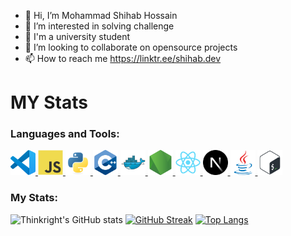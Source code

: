 - 👋 Hi, I’m Mohammad Shihab Hossain
- 👀 I’m interested in solving challenge
- 🌱 I'm a university student
- 💞️ I’m looking to collaborate on opensource projects
- 📫 How to reach me https://linktr.ee/shihab.dev


# MY Stats

### Languages and Tools:
<p align="left">
<a href="https://code.visualstudio.com/" target="_blank"> <img src="https://raw.githubusercontent.com/devicons/devicon/master/icons/vscode/vscode-original.svg" alt="vscode" width="40" height="40"/> </a>
<a href="https://www.javascript.com/" target="_blank"> <img src="https://raw.githubusercontent.com/devicons/devicon/master/icons/javascript/javascript-original.svg" alt="javascript" width="40" height="40"/> </a>
<a href="https://www.python.org/" target="_blank"> <img src="https://raw.githubusercontent.com/devicons/devicon/master/icons/python/python-original.svg" alt="python" width="40" height="40"/> </a>
<a href="https://isocpp.org/" target="_blank"> <img src="https://raw.githubusercontent.com/devicons/devicon/master/icons/cplusplus/cplusplus-original.svg" alt="cplusplus" width="40" height="40"/> </a>
<a href="https://www.docker.com/" target="_blank"> <img src="https://raw.githubusercontent.com/devicons/devicon/master/icons/docker/docker-original.svg" alt="docker" width="40" height="40"/> </a>
<a href="https://nodejs.org/" target="_blank"> <img src="https://raw.githubusercontent.com/devicons/devicon/master/icons/nodejs/nodejs-original.svg" alt="nodejs" width="40" height="40"/> </a>
<a href="https://reactjs.org/" target="_blank"> <img src="https://raw.githubusercontent.com/devicons/devicon/master/icons/react/react-original.svg" alt="react" width="40" height="40"/> </a>
<a href="https://nextjs.org/" target="_blank"> <img src="https://raw.githubusercontent.com/devicons/devicon/master/icons/nextjs/nextjs-original.svg" alt="nextjs" width="40" height="40"/> </a>
<a href="https://www.java.com/" target="_blank"> <img src="https://raw.githubusercontent.com/devicons/devicon/master/icons/java/java-original.svg" alt="java" width="40" height="40"/> </a>
<a href="https://www.gnu.org/software/bash/" target="_blank"> <img src="https://raw.githubusercontent.com/devicons/devicon/master/icons/bash/bash-original.svg" alt="bash" width="40" height="40"/> </a>
<!-- Add more icons as needed -->
</p>

### My Stats:
![Thinkright's GitHub stats](https://github-readme-stats.vercel.app/api?username=Zul-Qarnain&show_icons=true&theme=midnight-purple)
[![GitHub Streak](https://streak-stats.demolab.com?user=Zul-Qarnain&theme=midnight-purple&hide_border=true)](https://git.io/streak-stats)
[![Top Langs](https://github-readme-stats.vercel.app/api/top-langs/?username=Zul-Qarnain&layout=compact&theme=dark)](https://github.com/anuraghazra/github-readme-stats)

